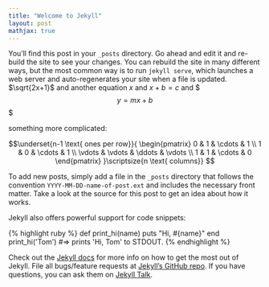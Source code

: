 ```yaml
---
title: "Welcome to Jekyll"
layout: post
mathjax: true
---
```


You’ll find this post in your `_posts` directory. Go ahead and edit it and re-build the site to see your changes. You can rebuild the site in many different ways, but the most common way is to run `jekyll serve`, which launches a web server and auto-regenerates your site when a file is updated.
$\sqrt{2x+1}$ and another equation $x$ and $x+b = c$
and
$$$y=mx+b$$$

something more complicated:

$$\underset{n-1 \text{ ones per row}}{
\begin{pmatrix} 0 & 1 & \cdots & 1 \\
1 & 0 & \cdots & 1 \\
\vdots & \vdots  & \ddots & \vdots \\
1 & 1 & \cdots & 0
\end{pmatrix} }\scriptsize{n \text{ columns}}
$$

To add new posts, simply add a file in the `_posts` directory that follows the convention `YYYY-MM-DD-name-of-post.ext` and includes the necessary front matter. Take a look at the source for this post to get an idea about how it works.

Jekyll also offers powerful support for code snippets:

{% highlight ruby %}
def print_hi(name)
  puts "Hi, #{name}"
end
print_hi('Tom')
#=> prints 'Hi, Tom' to STDOUT.
{% endhighlight %}

Check out the [Jekyll docs][jekyll-docs] for more info on how to get the most out of Jekyll. File all bugs/feature requests at [Jekyll’s GitHub repo][jekyll-gh]. If you have questions, you can ask them on [Jekyll Talk][jekyll-talk].

[jekyll-docs]: http://jekyllrb.com/docs/home
[jekyll-gh]:   https://github.com/jekyll/jekyll
[jekyll-talk]: https://talk.jekyllrb.com/
